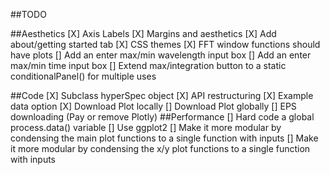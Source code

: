 ##TODO

##Aesthetics 
[X] Axis Labels
[X] Margins and aesthetics
[X] Add about/getting started tab
[X] CSS themes
[X] FFT window functions should have plots
[] Add an enter max/min wavelength input box
[] Add an enter max/min time input box
[] Extend max/integration button to a static conditionalPanel() for multiple uses
 
##Code
[X] Subclass hyperSpec object
[X] API restructuring
[X] Example data option
[X] Download Plot locally 
[] Download Plot globally
[] EPS downloading (Pay or remove Plotly) 
##Performance
[] Hard code a global process.data() variable
[] Use ggplot2 
[] Make it more modular by condensing the main plot functions to a single function with inputs 
[] Make it more modular by condensing the x/y plot functions to a single function with inputs

